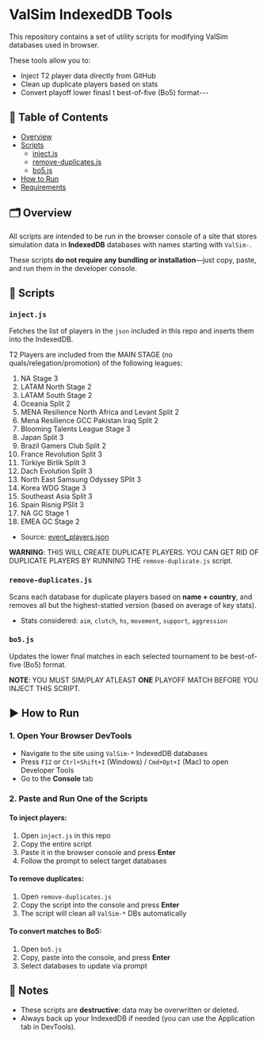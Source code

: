 # ValSim IndexedDB Tools

This repository contains a set of utility scripts for modifying ValSim databases used in browser.

These tools allow you to:
- Inject T2 player data directly from GitHub
- Clean up duplicate players based on stats
- Convert playoff lower finasl t best-of-five (Bo5) format---

## 🧠 Table of Contents

- [Overview](#overview)
- [Scripts](#scripts)
  - [inject.js](#injectjs)
  - [remove-duplicates.js](#remove-duplicatesjs)
  - [bo5.js](#bo5js)
- [How to Run](#how-to-run)
- [Requirements](#requirements)

## 🗂 Overview

All scripts are intended to be run in the browser console of a site that stores simulation data in **IndexedDB** databases with names starting with `ValSim-`.

These scripts **do not require any bundling or installation**—just copy, paste, and run them in the developer console.


## 📜 Scripts

### `inject.js`
Fetches the list of players in the `json` included in this repo and inserts them into the IndexedDB. 

T2 Players are included from the MAIN STAGE (no quals/relegation/promotion) of the following leagues:
1. NA Stage 3
2. LATAM North Stage 2
3. LATAM South Stage 2
4. Oceania Split 2
5. MENA Resilience North Africa and Levant Split 2
6. Mena Resilience GCC Pakistan Iraq Split 2
7. Blooming Talents League Stage 3
8. Japan Split 3
9. Brazil Gamers Club Split 2
10. France Revolution Split 3
11. Türkiye Birlik Split 3
12. Dach Evolution Split 3
13. North East Samsung Odyssey SPlit 3
14. Korea WDG Stage 3
15. Southeast Asia Split 3
16. Spain Risnig PSlit 3
17. NA GC Stage 1
18. EMEA GC Stage 2

- Source: [event_players.json](https://github.com/yukkymukky/valsim-t2-players/blob/main/event_players.json)

**WARNING**: THIS WILL CREATE DUPLICATE PLAYERS. YOU CAN GET RID OF DUPLICATE PLAYERS BY RUNNING THE `remove-duplicate.js` script.


### `remove-duplicates.js`
Scans each database for duplicate players based on **name + country**, and removes all but the highest-statted version (based on average of key stats).

- Stats considered: `aim`, `clutch`, `hs`, `movement`, `support`, `aggression`


### `bo5.js`
Updates the lower final matches in each selected tournament to be best-of-five (Bo5) format.

**NOTE**: YOU MUST SIM/PLAY ATLEAST **ONE** PLAYOFF MATCH BEFORE YOU INJECT THIS SCRIPT.

## ▶️ How to Run

### 1. Open Your Browser DevTools
- Navigate to the site using `ValSim-*` IndexedDB databases
- Press `F12` or `Ctrl+Shift+I` (Windows) / `Cmd+Opt+I` (Mac) to open Developer Tools
- Go to the **Console** tab

### 2. Paste and Run One of the Scripts

#### To inject players:
1. Open `inject.js` in this repo
2. Copy the entire script
3. Paste it in the browser console and press **Enter**
4. Follow the prompt to select target databases

#### To remove duplicates:
1. Open `remove-duplicates.js`
2. Copy the script into the console and press **Enter**
3. The script will clean all `ValSim-*` DBs automatically

#### To convert matches to Bo5:
1. Open `bo5.js`
2. Copy, paste into the console, and press **Enter**
3. Select databases to update via prompt

## 🧼 Notes

- These scripts are **destructive**: data may be overwritten or deleted.
- Always back up your IndexedDB if needed (you can use the Application tab in DevTools).

